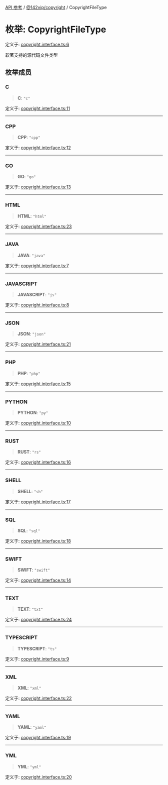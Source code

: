 [API 参考](../../../packages.md) / [@142vip/copyright](../index.md) / CopyrightFileType

# 枚举: CopyrightFileType

定义于: [copyright.interface.ts:6](https://github.com/142vip/core-x/blob/293ce1057e8ca17514533d1e98d7acd05ef45b34/packages/copyright/src/copyright.interface.ts#L6)

软著支持的源代码文件类型

## 枚举成员

### C

> **C**: `"c"`

定义于: [copyright.interface.ts:11](https://github.com/142vip/core-x/blob/293ce1057e8ca17514533d1e98d7acd05ef45b34/packages/copyright/src/copyright.interface.ts#L11)

***

### CPP

> **CPP**: `"cpp"`

定义于: [copyright.interface.ts:12](https://github.com/142vip/core-x/blob/293ce1057e8ca17514533d1e98d7acd05ef45b34/packages/copyright/src/copyright.interface.ts#L12)

***

### GO

> **GO**: `"go"`

定义于: [copyright.interface.ts:13](https://github.com/142vip/core-x/blob/293ce1057e8ca17514533d1e98d7acd05ef45b34/packages/copyright/src/copyright.interface.ts#L13)

***

### HTML

> **HTML**: `"html"`

定义于: [copyright.interface.ts:23](https://github.com/142vip/core-x/blob/293ce1057e8ca17514533d1e98d7acd05ef45b34/packages/copyright/src/copyright.interface.ts#L23)

***

### JAVA

> **JAVA**: `"java"`

定义于: [copyright.interface.ts:7](https://github.com/142vip/core-x/blob/293ce1057e8ca17514533d1e98d7acd05ef45b34/packages/copyright/src/copyright.interface.ts#L7)

***

### JAVASCRIPT

> **JAVASCRIPT**: `"js"`

定义于: [copyright.interface.ts:8](https://github.com/142vip/core-x/blob/293ce1057e8ca17514533d1e98d7acd05ef45b34/packages/copyright/src/copyright.interface.ts#L8)

***

### JSON

> **JSON**: `"json"`

定义于: [copyright.interface.ts:21](https://github.com/142vip/core-x/blob/293ce1057e8ca17514533d1e98d7acd05ef45b34/packages/copyright/src/copyright.interface.ts#L21)

***

### PHP

> **PHP**: `"php"`

定义于: [copyright.interface.ts:15](https://github.com/142vip/core-x/blob/293ce1057e8ca17514533d1e98d7acd05ef45b34/packages/copyright/src/copyright.interface.ts#L15)

***

### PYTHON

> **PYTHON**: `"py"`

定义于: [copyright.interface.ts:10](https://github.com/142vip/core-x/blob/293ce1057e8ca17514533d1e98d7acd05ef45b34/packages/copyright/src/copyright.interface.ts#L10)

***

### RUST

> **RUST**: `"rs"`

定义于: [copyright.interface.ts:16](https://github.com/142vip/core-x/blob/293ce1057e8ca17514533d1e98d7acd05ef45b34/packages/copyright/src/copyright.interface.ts#L16)

***

### SHELL

> **SHELL**: `"sh"`

定义于: [copyright.interface.ts:17](https://github.com/142vip/core-x/blob/293ce1057e8ca17514533d1e98d7acd05ef45b34/packages/copyright/src/copyright.interface.ts#L17)

***

### SQL

> **SQL**: `"sql"`

定义于: [copyright.interface.ts:18](https://github.com/142vip/core-x/blob/293ce1057e8ca17514533d1e98d7acd05ef45b34/packages/copyright/src/copyright.interface.ts#L18)

***

### SWIFT

> **SWIFT**: `"swift"`

定义于: [copyright.interface.ts:14](https://github.com/142vip/core-x/blob/293ce1057e8ca17514533d1e98d7acd05ef45b34/packages/copyright/src/copyright.interface.ts#L14)

***

### TEXT

> **TEXT**: `"txt"`

定义于: [copyright.interface.ts:24](https://github.com/142vip/core-x/blob/293ce1057e8ca17514533d1e98d7acd05ef45b34/packages/copyright/src/copyright.interface.ts#L24)

***

### TYPESCRIPT

> **TYPESCRIPT**: `"ts"`

定义于: [copyright.interface.ts:9](https://github.com/142vip/core-x/blob/293ce1057e8ca17514533d1e98d7acd05ef45b34/packages/copyright/src/copyright.interface.ts#L9)

***

### XML

> **XML**: `"xml"`

定义于: [copyright.interface.ts:22](https://github.com/142vip/core-x/blob/293ce1057e8ca17514533d1e98d7acd05ef45b34/packages/copyright/src/copyright.interface.ts#L22)

***

### YAML

> **YAML**: `"yaml"`

定义于: [copyright.interface.ts:19](https://github.com/142vip/core-x/blob/293ce1057e8ca17514533d1e98d7acd05ef45b34/packages/copyright/src/copyright.interface.ts#L19)

***

### YML

> **YML**: `"yml"`

定义于: [copyright.interface.ts:20](https://github.com/142vip/core-x/blob/293ce1057e8ca17514533d1e98d7acd05ef45b34/packages/copyright/src/copyright.interface.ts#L20)
